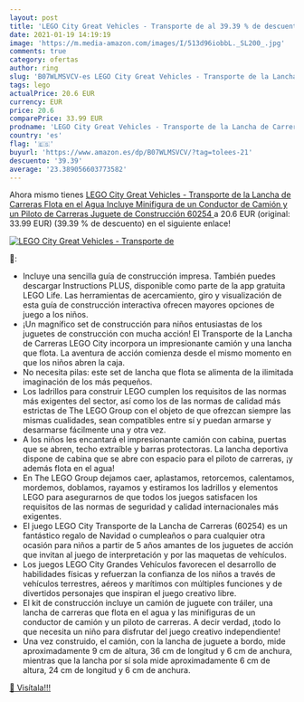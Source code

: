 ```yaml
---
layout: post
title: 'LEGO City Great Vehicles - Transporte de al 39.39 % de descuento'
date: 2021-01-19 14:19:19
image: 'https://m.media-amazon.com/images/I/513d96iobbL._SL200_.jpg'
comments: true
category: ofertas
author: ring
slug: 'B07WLMSVCV-es LEGO City Great Vehicles - Transporte de la Lancha de...'
tags: lego
actualPrice: 20.6 EUR
currency: EUR
price: 20.6
comparePrice: 33.99 EUR
prodname: 'LEGO City Great Vehicles - Transporte de la Lancha de Carreras  Flota en el Agua  Incluye Minifigura de un Conductor de Camión y un Piloto de Carreras  Juguete de Construcción  60254 '
country: 'es'
flag: '🇪🇸'
buyurl: 'https://www.amazon.es/dp/B07WLMSVCV/?tag=tolees-21'
descuento: '39.39'
average: '23.389056603773582'
---
```


Ahora mismo tienes [LEGO City Great Vehicles - Transporte de la Lancha de Carreras  Flota en el Agua  Incluye Minifigura de un Conductor de Camión y un Piloto de Carreras  Juguete de Construcción  60254 ](https://www.amazon.es/dp/B07WLMSVCV/?tag=tolees-21) a 20.6 EUR (original: 33.99 EUR) (39.39 %  de descuento) en el siguiente enlace!

[![LEGO City Great Vehicles - Transporte de](https://m.media-amazon.com/images/I/513d96iobbL._SL200_.jpg)](https://www.amazon.es/dp/B07WLMSVCV/?tag=tolees-21)

🔎:

- Incluye una sencilla guía de construcción impresa. También puedes descargar Instructions PLUS, disponible como parte de la app gratuita LEGO Life. Las herramientas de acercamiento, giro y visualización de esta guía de construcción interactiva ofrecen mayores opciones de juego a los niños.
- ¡Un magnífico set de construcción para niños entusiastas de los juguetes de construcción con mucha acción! El Transporte de la Lancha de Carreras LEGO City incorpora un impresionante camión y una lancha que flota. La aventura de acción comienza desde el mismo momento en que los niños abren la caja.
- No necesita pilas: este set de lancha que flota se alimenta de la ilimitada imaginación de los más pequeños.
- Los ladrillos para construir LEGO cumplen los requisitos de las normas más exigentes del sector, así como los de las normas de calidad más estrictas de The LEGO Group con el objeto de que ofrezcan siempre las mismas cualidades, sean compatibles entre sí y puedan armarse y desarmarse fácilmente una y otra vez.
- A los niños les encantará el impresionante camión con cabina, puertas que se abren, techo extraíble y barras protectoras. La lancha deportiva dispone de cabina que se abre con espacio para el piloto de carreras, ¡y además flota en el agua!
- En The LEGO Group dejamos caer, aplastamos, retorcemos, calentamos, mordemos, doblamos, rayamos y estiramos los ladrillos y elementos LEGO para asegurarnos de que todos los juegos satisfacen los requisitos de las normas de seguridad y calidad internacionales más exigentes.
- El juego LEGO City Transporte de la Lancha de Carreras (60254) es un fantástico regalo de Navidad o cumpleaños o para cualquier otra ocasión para niños a partir de 5 años amantes de los juguetes de acción que invitan al juego de interpretación y por las maquetas de vehículos.
- Los juegos LEGO City Grandes Vehículos favorecen el desarrollo de habilidades físicas y refuerzan la confianza de los niños a través de vehículos terrestres, aéreos y marítimos con múltiples funciones y de divertidos personajes que inspiran el juego creativo libre.
- El kit de construcción incluye un camión de juguete con tráiler, una lancha de carreras que flota en el agua y las minifiguras de un conductor de camión y un piloto de carreras. A decir verdad, ¡todo lo que necesita un niño para disfrutar del juego creativo independiente!
- Una vez construido, el camión, con la lancha de juguete a bordo, mide aproximadamente 9 cm de altura, 36 cm de longitud y 6 cm de anchura, mientras que la lancha por sí sola mide aproximadamente 6 cm de altura, 24 cm de longitud y 6 cm de anchura.

[🛒 Visítala!!!](https://www.amazon.es/dp/B07WLMSVCV/?tag=tolees-21)
